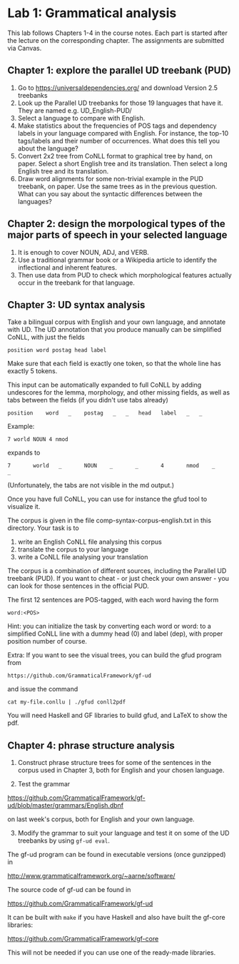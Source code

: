 # Lab 1: Grammatical analysis


This lab follows Chapters 1-4 in the course notes. Each part is started after the lecture on the corresponding chapter.
The assignments are submitted via Canvas.

## Chapter 1: explore the parallel UD treebank (PUD)

1. Go to https://universaldependencies.org/ and download Version 2.5 treebanks
2. Look up the Parallel UD treebanks for those 19 languages that have it. They are named e.g. UD_English-PUD/
3. Select a language to compare with English.
4. Make statistics about the frequencies of POS tags and dependency labels in your language compared with English.
  For instance, the top-10 tags/labels and their number of occurrences.
  What does this tell you about the language?
5. Convert 2x2 tree from CoNLL format to graphical tree by hand, on paper.
  Select a short English tree and its translation.
  Then select a long English tree and its translation.
6. Draw word alignments for some non-trivial example in the PUD treebank, on paper.
  Use the same trees as in the previous question.
  What can you say about the syntactic differences between the languages?


## Chapter 2: design the morpological types of the major parts of speech in your selected language

1. It is enough to cover NOUN, ADJ, and VERB.
2. Use a traditional grammar book or a Wikipedia article to identify the inflectional and inherent features.
3. Then use data from PUD to check which morphological features actually occur in the treebank for that language. 

## Chapter 3: UD syntax analysis

Take a bilingual corpus with English and your own language, and annotate with UD.
The UD annotation that you produce manually can be simplified CoNLL, with just the fields

`position word postag head label`

Make sure that each field is exactly one token, so that the whole line has exactly 5 tokens.

This input can be automatically expanded to full CoNLL by adding undescores for the lemma, morphology, and other missing fields, as well as tabs between the fields (if you didn't use tabs already)

`position    word   _    postag   _   _   head   label   _   _`

Example:

`7 world NOUN 4 nmod`

expands to

`7       world   _       NOUN    _       _       4       nmod    _       _`

(Unfortunately, the tabs are not visible in the md output.)

Once you have full CoNLL, you can use for instance the gfud tool to visualize it.

The corpus is given in the file comp-syntax-corpus-english.txt in this directory.
Your task is to
1. write an English CoNLL file analysing this corpus
2. translate the corpus to your language
3. write a CoNLL file analysing your translation


The corpus is a combination of different sources, including the Parallel UD treebank (PUD).
If you want to cheat - or just check your own answer - you can look for those sentences in the official PUD.

The first 12 sentences are POS-tagged, with each word having the form

`word:<POS>`

Hint: you can initialize the task by converting each word or word:<POS> to a simplified CoNLL line with a dummy head (0) and label (dep), with proper position number of course.

Extra: If you want to see the visual trees, you can build the gfud program from

`https://github.com/GrammaticalFramework/gf-ud`

and issue the command

`cat my-file.conllu | ./gfud conll2pdf`

You will need Haskell and GF libraries to build gfud, and LaTeX to show the pdf.




## Chapter 4: phrase structure analysis

1. Construct phrase structure trees for some of the sentences in the corpus used in Chapter 3, both for English and your chosen language.

2. Test the grammar

https://github.com/GrammaticalFramework/gf-ud/blob/master/grammars/English.dbnf

on last week's corpus, both for English and your own language.

3. Modify the grammar to suit your language and test it on some of the UD treebanks by using `gf-ud eval`.


The gf-ud program can be found in executable versions (once gunzipped) in

http://www.grammaticalframework.org/~aarne/software/

The source code of gf-ud can be found in

https://github.com/GrammaticalFramework/gf-ud

It can be built with `make` if you have Haskell and also have built the gf-core libraries:

https://github.com/GrammaticalFramework/gf-core

This will not be needed if you can use one of the ready-made libraries.


